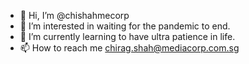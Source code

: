 - 👋 Hi, I’m @chishahmecorp
- 👀 I’m interested in waiting for the pandemic to end.
- 🌱 I’m currently learning to have ultra patience in life.
- 📫 How to reach me chirag.shah@mediacorp.com.sg

<!---
chishahmecorp/chishahmecorp is a ✨ special ✨ repository because its `README.md` (this file) appears on your GitHub profile.
You can click the Preview link to take a look at your changes.
--->
